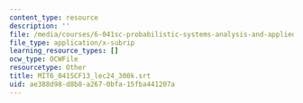 ```yaml
---
content_type: resource
description: ''
file: /media/courses/6-041sc-probabilistic-systems-analysis-and-applied-probability-fall-2013/ae388d98d8b8a2670bfa15fba441207a_MIT6_041SCF13_lec24_300k.srt
file_type: application/x-subrip
learning_resource_types: []
ocw_type: OCWFile
resourcetype: Other
title: MIT6_041SCF13_lec24_300k.srt
uid: ae388d98-d8b8-a267-0bfa-15fba441207a
---
```

